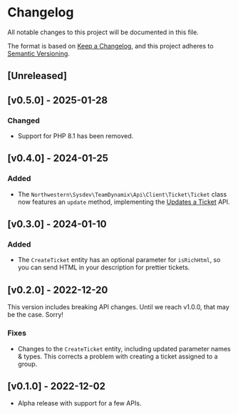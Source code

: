 # Changelog

All notable changes to this project will be documented in this file.

The format is based on [Keep a Changelog](https://keepachangelog.com/en/1.0.0/),
and this project adheres to [Semantic Versioning](https://semver.org/spec/v2.0.0.html).

## [Unreleased]

## [v0.5.0] - 2025-01-28
### Changed
- Support for PHP 8.1 has been removed.

## [v0.4.0] - 2024-01-25
### Added
- The `Northwestern\Sysdev\TeamDynamix\Api\Client\Ticket\Ticket` class now features an `update` method, implementing the [Updates a Ticket](https://solutions.teamdynamix.com/TDWebApi/Home/section/Tickets#POSTapi/{appId}/tickets/{id}/feed) API.

## [v0.3.0] - 2024-01-10
### Added
- The `CreateTicket` entity has an optional parameter for `isRichHtml`, so you can send HTML in your description for prettier tickets.

## [v0.2.0] - 2022-12-20
This version includes breaking API changes. Until we reach v1.0.0, that may be the case. Sorry!

### Fixes
- Changes to the `CreateTicket` entity, including updated parameter names & types. This corrects a problem with creating a ticket assigned to a group.

## [v0.1.0] - 2022-12-02
- Alpha release with support for a few APIs.
